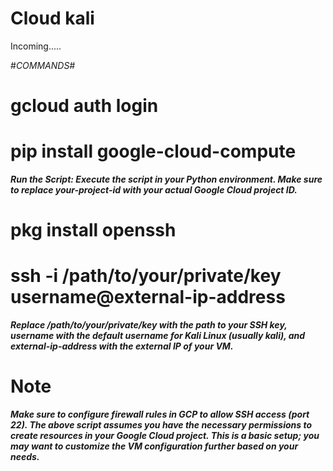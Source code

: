 # Cloud kali 
Incoming.....

#*COMMANDS#*

# gcloud auth login

# pip install google-cloud-compute

***Run the Script: Execute the script in your Python environment. Make sure to replace your-project-id with your actual Google Cloud project ID.***

# pkg install openssh

# ssh -i /path/to/your/private/key username@external-ip-address

***Replace /path/to/your/private/key with the path to your SSH key, username with the default username for Kali Linux (usually kali), and external-ip-address with the external IP of your VM.***

# Note
***Make sure to configure firewall rules in GCP to allow SSH access (port 22).
The above script assumes you have the necessary permissions to create resources in your Google Cloud project.
This is a basic setup; you may want to customize the VM configuration further based on your needs.***
